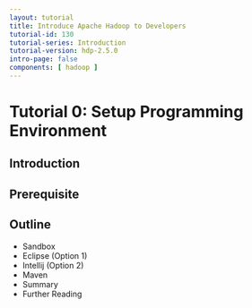 ```yaml
---
layout: tutorial
title: Introduce Apache Hadoop to Developers
tutorial-id: 130
tutorial-series: Introduction
tutorial-version: hdp-2.5.0
intro-page: false
components: [ hadoop ]
---
```


# Tutorial 0: Setup Programming Environment

## Introduction

## Prerequisite

## Outline
- Sandbox
- Eclipse (Option 1)
- Intellij (Option 2)
- Maven
- Summary
- Further Reading
